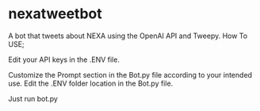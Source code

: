# nexatweetbot
A bot that tweets about NEXA using the OpenAI API and Tweepy.
How To USE;

Edit your API keys in the .ENV file.

Customize the Prompt section in the Bot.py file according to your intended use.
Edit the .ENV folder location in the Bot.py file.

Just run bot.py
